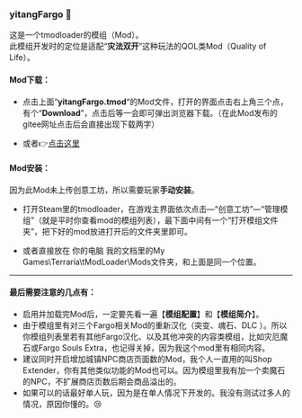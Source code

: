 ### yitangFargo 💚
这是一个tmodloader的模组（Mod）。  
此模组开发时的定位是适配“**灾法双开**”这种玩法的QOL类Mod（Quality of Life）。
#### Mod下载：
* 点击上面“**yitangFargo.tmod**“的Mod文件，打开的界面点击右上角三个点，有个“**Download**”，点击后等一会即可弹出浏览器下载。（在此Mod发布的gitee网址点击后会直接出现下载两字）  
  
* 或者👉[点击这里](https://github.com/yitang1/yitangFargo/releases)

#### Mod安装：
因为此Mod未上传创意工坊，所以需要玩家**手动安装**。
  
* 打开Steam里的tmodloader，在游戏主界面依次点击—“创意工坊”—“管理模组”（就是平时你查看mod的模组列表），最下面中间有一个“打开模组文件夹”，把下好的mod放进打开后的文件夹里即可。
  
* 或者直接放在 你的电脑 我的文档里的My Games\Terraria\tModLoader\Mods文件夹，和上面是同一个位置。

---
#### 最后需要注意的几点有：
* 启用并加载完Mod后，一定要先看一遍【**模组配置**】和【**模组简介**】。
* 由于模组里有对三个Fargo相关Mod的重新汉化（突变、魂石、DLC ）。所以你模组列表里若有其他Fargo汉化、以及其他冲突的内容类模组，比如灾厄魔石或Fargo Souls Extra，也记得关掉，因为我这个mod里有相同内容。
* 建议同时开启增加城镇NPC商店页面数的Mod，我个人一直用的叫Shop Extender，你有其他类似功能的Mod也可以。因为模组里我有加一个卖魔石的NPC，不扩展商店页数后期会商品溢出的。
* 如果可以的话最好单人玩，因为是在单人情况下开发的。我没有测试过多人的情况，原因你懂的。😢

